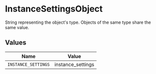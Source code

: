 # InstanceSettingsObject

String representing the object's type. Objects of the same type share the same value.


## Values

| Name                | Value               |
| ------------------- | ------------------- |
| `INSTANCE_SETTINGS` | instance_settings   |